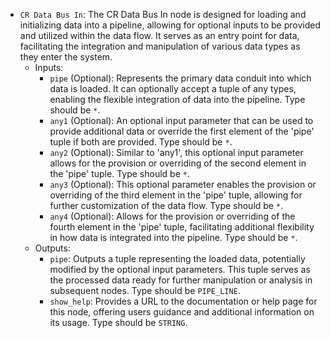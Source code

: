 - `CR Data Bus In`: The CR Data Bus In node is designed for loading and initializing data into a pipeline, allowing for optional inputs to be provided and utilized within the data flow. It serves as an entry point for data, facilitating the integration and manipulation of various data types as they enter the system.
    - Inputs:
        - `pipe` (Optional): Represents the primary data conduit into which data is loaded. It can optionally accept a tuple of any types, enabling the flexible integration of data into the pipeline. Type should be `*`.
        - `any1` (Optional): An optional input parameter that can be used to provide additional data or override the first element of the 'pipe' tuple if both are provided. Type should be `*`.
        - `any2` (Optional): Similar to 'any1', this optional input parameter allows for the provision or overriding of the second element in the 'pipe' tuple. Type should be `*`.
        - `any3` (Optional): This optional parameter enables the provision or overriding of the third element in the 'pipe' tuple, allowing for further customization of the data flow. Type should be `*`.
        - `any4` (Optional): Allows for the provision or overriding of the fourth element in the 'pipe' tuple, facilitating additional flexibility in how data is integrated into the pipeline. Type should be `*`.
    - Outputs:
        - `pipe`: Outputs a tuple representing the loaded data, potentially modified by the optional input parameters. This tuple serves as the processed data ready for further manipulation or analysis in subsequent nodes. Type should be `PIPE_LINE`.
        - `show_help`: Provides a URL to the documentation or help page for this node, offering users guidance and additional information on its usage. Type should be `STRING`.
